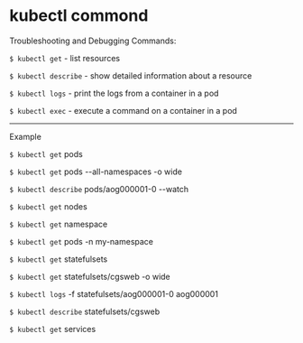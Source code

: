 # kubectl commond
Troubleshooting and Debugging Commands:

`$ kubectl get` - list resources

`$ kubectl describe` - show detailed information about a resource

`$ kubectl logs` - print the logs from a container in a pod

`$ kubectl exec` - execute a command on a container in a pod

---
Example

`$ kubectl get` pods 

`$ kubectl get` pods --all-namespaces -o wide 

`$ kubectl describe` pods/aog000001-0 --watch

`$ kubectl get` nodes 

`$ kubectl get` namespace

`$ kubectl get` pods -n my-namespace

`$ kubectl get` statefulsets 

`$ kubectl get` statefulsets/cgsweb -o wide

`$ kubectl logs` -f statefulsets/aog000001-0 aog000001

`$ kubectl describe` statefulsets/cgsweb 

`$ kubectl get` services


